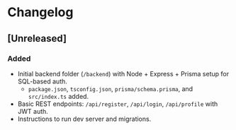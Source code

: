 # Changelog

## [Unreleased]
### Added
- Initial backend folder (`/backend`) with Node + Express + Prisma setup for SQL-based auth.
  - `package.json`, `tsconfig.json`, `prisma/schema.prisma`, and `src/index.ts` added.
- Basic REST endpoints: `/api/register`, `/api/login`, `/api/profile` with JWT auth.
- Instructions to run dev server and migrations.

